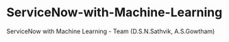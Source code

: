 # ServiceNow-with-Machine-Learning
ServiceNow with Machine Learning - Team (D.S.N.Sathvik, A.S.Gowtham)

